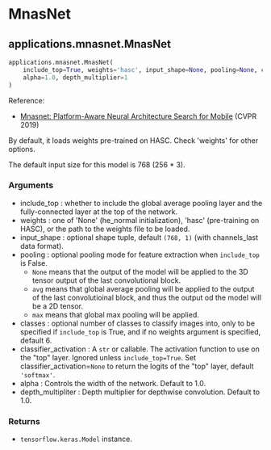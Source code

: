 # MnasNet

## applications.mnasnet.MnasNet

```python
applications.mnasnet.MnasNet(
    include_top=True, weights='hasc', input_shape=None, pooling=None, classes=6, classifier_activation='softmax',
    alpha=1.0, depth_multiplier=1
)
```

Reference:
- [Mnasnet: Platform-Aware Neural Architecture Search for Mobile](https://arxiv.org/abs/1807.11626) (CVPR 2019)

By default, it loads weights pre-trained on HASC. Check 'weights' for other options.

The default input size for this model is 768 (256 * 3).

### Arguments
- include_top : whether to include the global average pooling layer and the fully-connected layer at the top of the network.
- weights : one of 'None' (he_normal initialization), 'hasc' (pre-training on HASC), or the path to the weights file to be loaded.
- input_shape : optional shape tuple, default `(768, 1)` (with channels_last data format).
- pooling : optional pooling mode for feature extraction when `include_top` is False.
    - `None` means that the output of the model will be applied to the 3D tensor output of the last convolutional block.
    - `avg` means that global average pooling will be applied to the output of the last convolutioinal block, and thus the output od the model will be a 2D tensor.
    - `max` means that global max pooling will be applied.
- classes : optional number of classes to classify images into, only to be specified if `include_top` is True, and if no weights argument is specified, default 6.
- classifier_activation : A `str` or callable. The activation function to use on the "top" layer. Ignored unless `include_top=True`. Set classifier_activation=`None` to return the logits of the "top" layer, default `'softmax'`.
- alpha : Controls the width of the network. Default to 1.0.
- depth_multipliter : Depth multiplier for depthwise convolution. Default to 1.0.

### Returns
- `tensorflow.keras.Model` instance.
